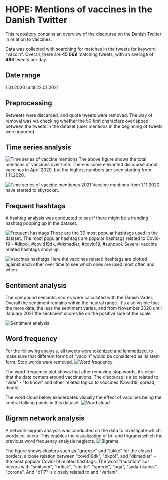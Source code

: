 # HOPE: Mentions of vaccines in the Danish Twitter
This repository contains an overview of the discourse on the Danish Twitter in relation to vaccines.

Data was collected with searching for matches in the tweets for keyword "vaccin". Overall, there are **45 069** matching tweets, with an average of **483** tweets per day.

## Date range
1.01.2020 until 22.01.2021

## Preprocessing
Retweets were discarded, and quote tweets were removed. The way of removal was via checking whether the 50 first characters overlapped between the tweets in the dataset (user mentions in the beginning of tweets were ignored).

## Time series analysis
![Time series of vaccine mentions](fig/all_vaccin_mentions.png)
The above figure shows the total mentions of vaccines over time. There is some elevanted discourse about vaccines in April 2020, but the highest numbers are seen starting from 1.11.2020.

![Time series of vaccine mentiones 2021](fig/all_vaccin_mentions_winter.png)
Vaccine mentions from 1.11.2020 have started to skyrocket. 

## Frequent hashtags
A hashtag analysis was conducted to see if there might be a trending hashtag popping up in the dataset.

![Frequent hashtags](fig/frequent_hashtags.png)
These are the 30 most popular hashtags used in the dataset. The most popular hashtags are popular hashtags related to Covid-19 - #dkpol, #covid19dk, #dkmedier, #covid19, #sundpol. Several vaccine related hashtags show up.

![Vaccines hashtags](fig/vaccine_hashtags_over_time.png)
Here the vaccines related hashtags are plotted against each other over time to see which ones are used most often and when.

## Sentiment analysis
The compound semantic scores were calculated with the Danish Vader. Overall the sentiment remains within the neutral range. It's also visible that the more data, the less the sentiment varies, and from November 2020 until January 2021 the sentiment scores lie on the positive side of the scale.

![Sentiment analysis](fig/sentiment_compound.png)

## Word frequency
For the following analysis, all tweets were tokenized and lemmatized, to make sure that different forms of “vaccin” would be considered as its stem form. Stop words were removed.
![Word frequency](fig/word_frequency.png)

The word frequency plot shows that after removing stop words, it’s clear that the data centers around vaccinations. The discourse is also related to "vide" - "to know" and other related topics to vaccines (Covid19, spread, death).

The word cloud below exacerbates visually the effect of vaccines being the central talking points in this dataset.
![Word cloud](fig/word_cloud.png)

## Bigram network analysis
A network-bigram analysis was conducted on the data to investigate which words co-occur. This enables the visualization of bi- and trigrams which the previous word frequency analysis neglects.
![Bigrams](fig/bigram_graph.png)

The figure shows clusters such as "grænse" and "lukke" for the closed borders, a close relation between "covid19dk", "dkpol", and "dkmedier" - the most popular Covid-19 related hashtags.
The word "mutation" co-occurs with "smitsom", "britisk", "smitte", "sprede", "pga", "sydafrikansk", "corona". And "b117" is closely related to and "variant".
